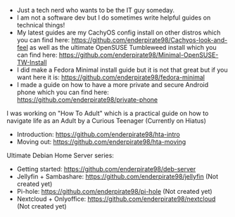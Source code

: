 - Just a tech nerd who wants to be the IT guy someday.
- I am not a software dev but I do sometimes write helpful guides on technical things!
- My latest guides are my CachyOS config install on other distros which you can find here: https://github.com/enderpirate98/Cachyos-look-and-feel as well as the ultimate OpenSUSE Tumbleweed install which you can find here: https://github.com/enderpirate98/Minimal-OpenSUSE-TW-Install
- I did make a Fedora Minimal install guide but it is not that great but if you want here it is: https://github.com/enderpirate98/fedora-minimal
- I made a guide on how to have a more private and secure Android phone which you can find here: https://github.com/enderpirate98/private-phone

I was working on "How To Adult" which is a practical guide on how to navigate life as an Adult by a Curious Teenager (Currently on Hiatus)

- Introduction: https://github.com/enderpirate98/hta-intro
- Moving out: https://github.com/enderpirate98/hta-moving

Ultimate Debian Home Server series:

- Getting started: https://github.com/enderpirate98/deb-server
- Jellyfin + Sambashare: https://github.com/enderpirate98/jellyfin (Not created yet)
- Pi-hole: https://github.com/enderpirate98/pi-hole (Not created yet)
- Nextcloud + Onlyoffice: https://github.com/enderpirate98/nextcloud (Not created yet)
<!---
enderpirate98/enderpirate98 is a ✨ special ✨ repository because its `README.md` (this file) appears on your GitHub profile.
You can click the Preview link to take a look at your changes.
--->
